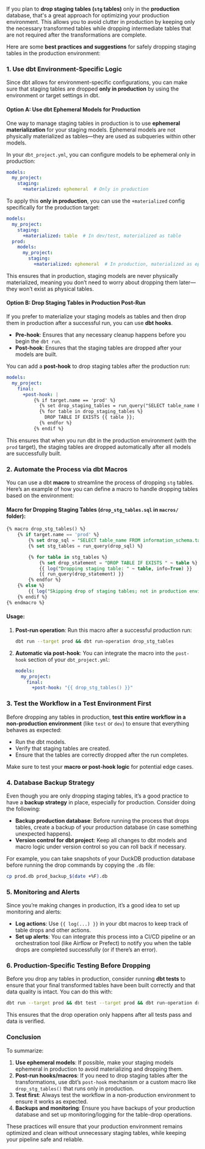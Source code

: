 If you plan to **drop staging tables (`stg` tables)** only in the **production** database, that's a great approach for optimizing your production environment. This allows you to avoid clutter in production by keeping only the necessary transformed tables while dropping intermediate tables that are not required after the transformations are complete.

Here are some **best practices and suggestions** for safely dropping staging tables in the production environment:

### 1. **Use dbt Environment-Specific Logic**
Since dbt allows for environment-specific configurations, you can make sure that staging tables are dropped **only in production** by using the environment or target settings in dbt.

#### Option A: Use dbt **Ephemeral Models** for Production

One way to manage staging tables in production is to use **ephemeral materialization** for your staging models. Ephemeral models are not physically materialized as tables—they are used as subqueries within other models.

In your `dbt_project.yml`, you can configure models to be ephemeral only in production:

```yaml
models:
  my_project:
    staging:
      +materialized: ephemeral  # Only in production
```

To apply this **only in production**, you can use the `+materialized` config specifically for the production target:

```yaml
models:
  my_project:
    staging:
      +materialized: table  # In dev/test, materialized as table
  prod:
    models:
      my_project:
        staging:
          +materialized: ephemeral  # In production, materialized as ephemeral
```

This ensures that in production, staging models are never physically materialized, meaning you don’t need to worry about dropping them later—they won’t exist as physical tables.

#### Option B: Drop Staging Tables in Production Post-Run

If you prefer to materialize your staging models as tables and then drop them in production after a successful run, you can use **dbt hooks**.

- **Pre-hook**: Ensures that any necessary cleanup happens before you begin the `dbt run`.
- **Post-hook**: Ensures that the staging tables are dropped after your models are built.

You can add a **post-hook** to drop staging tables after the production run:

```yaml
models:
  my_project:
    final:
      +post-hook: |
          {% if target.name == 'prod' %}
            {% set drop_staging_tables = run_query("SELECT table_name FROM information_schema.tables WHERE table_name LIKE 'stg%'") %}
            {% for table in drop_staging_tables %}
              DROP TABLE IF EXISTS {{ table }};
            {% endfor %}
          {% endif %}
```

This ensures that when you run dbt in the production environment (with the `prod` target), the staging tables are dropped automatically after all models are successfully built.

### 2. **Automate the Process via dbt Macros**

You can use a dbt **macro** to streamline the process of dropping `stg` tables. Here’s an example of how you can define a macro to handle dropping tables based on the environment:

#### Macro for Dropping Staging Tables (`drop_stg_tables.sql` in `macros/` folder):

```sql
{% macro drop_stg_tables() %}
    {% if target.name == 'prod' %}
        {% set drop_sql = "SELECT table_name FROM information_schema.tables WHERE table_name LIKE 'stg%'" %}
        {% set stg_tables = run_query(drop_sql) %}

        {% for table in stg_tables %}
            {% set drop_statement = "DROP TABLE IF EXISTS " ~ table %}
            {{ log("Dropping staging table: " ~ table, info=True) }}
            {{ run_query(drop_statement) }}
        {% endfor %}
    {% else %}
        {{ log("Skipping drop of staging tables; not in production environment", info=True) }}
    {% endif %}
{% endmacro %}
```

#### Usage:

1. **Post-run operation**: Run this macro after a successful production run:

    ```bash
    dbt run --target prod && dbt run-operation drop_stg_tables
    ```

2. **Automatic via post-hook**: You can integrate the macro into the `post-hook` section of your `dbt_project.yml`:

    ```yaml
    models:
      my_project:
        final:
          +post-hook: "{{ drop_stg_tables() }}"
    ```

### 3. **Test the Workflow in a Test Environment First**
Before dropping any tables in production, **test this entire workflow in a non-production environment** (like `test` or `dev`) to ensure that everything behaves as expected:
- Run the dbt models.
- Verify that staging tables are created.
- Ensure that the tables are correctly dropped after the run completes.

Make sure to test your **macro or post-hook logic** for potential edge cases.

### 4. **Database Backup Strategy**
Even though you are only dropping staging tables, it’s a good practice to have a **backup strategy** in place, especially for production. Consider doing the following:
- **Backup production database**: Before running the process that drops tables, create a backup of your production database (in case something unexpected happens).
- **Version control for dbt project**: Keep all changes to dbt models and macro logic under version control so you can roll back if necessary.

For example, you can take snapshots of your DuckDB production database before running the drop commands by copying the `.db` file:
```bash
cp prod.db prod_backup_$(date +%F).db
```

### 5. **Monitoring and Alerts**
Since you’re making changes in production, it’s a good idea to set up monitoring and alerts:
- **Log actions**: Use `{{ log(...) }}` in your dbt macros to keep track of table drops and other actions.
- **Set up alerts**: You can integrate this process into a CI/CD pipeline or an orchestration tool (like Airflow or Prefect) to notify you when the table drops are completed successfully (or if there’s an error).

### 6. **Production-Specific Testing Before Dropping**
Before you drop any tables in production, consider running **dbt tests** to ensure that your final transformed tables have been built correctly and that data quality is intact. You can do this with:

```bash
dbt run --target prod && dbt test --target prod && dbt run-operation drop_stg_tables
```

This ensures that the drop operation only happens after all tests pass and data is verified.

### Conclusion

To summarize:
1. **Use ephemeral models**: If possible, make your staging models ephemeral in production to avoid materializing and dropping them.
2. **Post-run hooks/macros**: If you need to drop staging tables after the transformations, use dbt’s `post-hook` mechanism or a custom macro like `drop_stg_tables()` that runs only in production.
3. **Test first**: Always test the workflow in a non-production environment to ensure it works as expected.
4. **Backups and monitoring**: Ensure you have backups of your production database and set up monitoring/logging for the table-drop operations.

These practices will ensure that your production environment remains optimized and clean without unnecessary staging tables, while keeping your pipeline safe and reliable.
